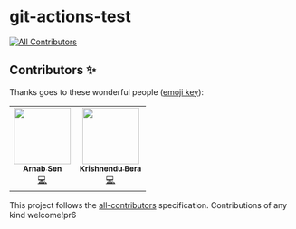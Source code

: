 # git-actions-test
<!-- ALL-CONTRIBUTORS-BADGE:START - Do not remove or modify this section -->
[![All Contributors](https://img.shields.io/badge/all_contributors-2-orange.svg?style=flat-square)](#contributors-)
<!-- ALL-CONTRIBUTORS-BADGE:END -->

## Contributors ✨

Thanks goes to these wonderful people ([emoji key](https://allcontributors.org/docs/en/emoji-key)):

<!-- ALL-CONTRIBUTORS-LIST:START - Do not remove or modify this section -->
<!-- prettier-ignore-start -->
<!-- markdownlint-disable -->
<table>
  <tr>
    <td align="center"><a href="https://arnabsen.rocks/"><img src="https://avatars.githubusercontent.com/u/51032928?v=4?s=100" width="100px;" alt=""/><br /><sub><b>Arnab Sen</b></sub></a><br /><a href="https://github.com/arnabsen1729/git-actions-test/commits?author=arnabsen1729" title="Code">💻</a></td>
    <td align="center"><a href="https://www.linkedin.com/in/krishnendu-bera-b294b5164"><img src="https://avatars.githubusercontent.com/u/51166937?v=4?s=100" width="100px;" alt=""/><br /><sub><b>Krishnendu Bera</b></sub></a><br /><a href="https://github.com/arnabsen1729/git-actions-test/commits?author=berakrishnendu36" title="Code">💻</a></td>
  </tr>
</table>

<!-- markdownlint-restore -->
<!-- prettier-ignore-end -->

<!-- ALL-CONTRIBUTORS-LIST:END -->

This project follows the [all-contributors](https://github.com/all-contributors/all-contributors) specification. Contributions of any kind welcome!pr6
